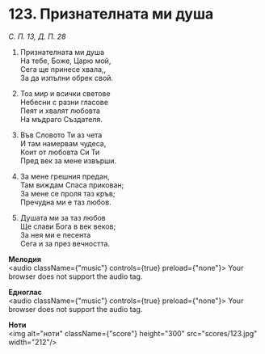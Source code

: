 # 123. Признателната ми душа  

*С. П. 13, Д. П. 28*  

1. Признателната ми душа  
На тебе, Боже, Царю мой,  
Сега ще принесе хвала,,  
За да изпълни обрек свой.  

2. Тоз мир и всички светове  
Небесни с разни гласове  
Пеят и хвалят любовта  
На мъдраго Създателя.  

3. Във Словото Ти аз чета  
И там намервам чудеса,  
Коит от любовта Си Ти  
Пред век за мене извърши.  

4. За мене грешния предан,  
Там виждам Спаса прикован;  
За мене се проля таз кръв;  
Пречудна ми е таз любов.  

5. Душата ми за таз любов  
Ще слави Бога в век веков;  
За нея ми е песента  
Сега и за през вечността.  

__Мелодия__  
<audio className={"music"} controls={true} preload={"none"}><source src="mp3/123.mp3" type="audio/mpeg"/>
Your browser does not support the audio tag.
</audio>  

__Едноглас__  
<audio className={"music"} controls={true} preload={"none"}><source src="transp/123.mp3" type="audio/mpeg"/>
Your browser does not support the audio tag.
</audio>  

__Ноти__  
<img alt="ноти" className={"score"} height="300" src="scores/123.jpg" width="212"/>
